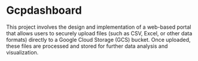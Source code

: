 # Gcpdashboard
This project involves the design and implementation of a web-based portal that allows users to securely upload files (such as CSV, Excel, or other data formats) directly to a Google Cloud Storage (GCS) bucket. Once uploaded, these files are processed and stored for further data analysis and visualization.
